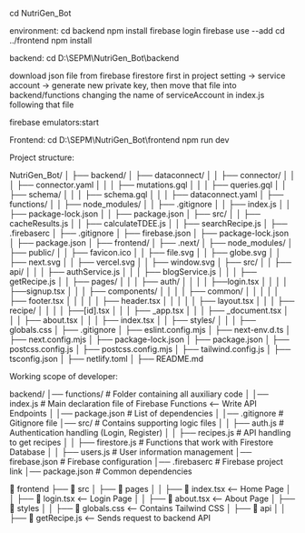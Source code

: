 cd NutriGen_Bot

environment:
cd backend
npm install
firebase login
firebase use --add
cd ../frontend
npm install





backend:
cd D:\SEPM\NutriGen_Bot\backend

download json file from firebase firestore first in project setting -> service account -> generate new private key, then move that file into backend/functions changing the name of serviceAccount in index.js following that file

firebase emulators:start



Frontend:
cd D:\SEPM\NutriGen_Bot\frontend
npm run dev

Project structure:

NutriGen_Bot/
│
├── backend/
│   ├── dataconnect/
│   │   ├── connector/
│   │   │   ├── connector.yaml
│   │   │   ├── mutations.gql
│   │   │   ├── queries.gql
│   │   ├── schema/
│   │   │   ├── schema.gql
│   │   │   ├── dataconnect.yaml
│   ├── functions/
│   │   ├── node_modules/
│   │   ├── .gitignore
│   │   ├── index.js
│   │   ├── package-lock.json
│   │   ├── package.json
│   ├── src/
│   │   ├── cacheResults.js
│   │   ├── calculateTDEE.js
│   │   ├── searchRecipe.js
│   ├── .firebaserc
│   ├── .gitignore
│   ├── firebase.json
│   ├── package-lock.json
│   ├── package.json
│
├── frontend/
│   ├── .next/
│   ├── node_modules/
│   ├── public/
│   │   ├── favicon.ico
│   │   ├── file.svg
│   │   ├── globe.svg
│   │   ├── next.svg
│   │   ├── vercel.svg
│   │   ├── window.svg
│   ├── src/
│   │   ├── api/
│   │   │   ├── authService.js
│   │   │   ├── blogService.js
│   │   │   ├── getRecipe.js
│   │   ├── pages/
│   │   │   ├── auth/
│   │   │   │   ├──login.tsx
│   │   │   │   ├──signup.tsx
│   │   │   ├── components/
│   │   │   │   ├── common/
│   │   │   │   │   ├── footer.tsx
│   │   │   │   │   ├── header.tsx
│   │   │   │   │   ├── layout.tsx
│   │   │   ├── recipe/
│   │   │   │   ├──[id].tsx
│   │   │   ├── _app.tsx
│   │   │   ├── _document.tsx
│   │   │   ├── about.tsx
│   │   │   ├── index.tsx
│   │   ├── styles/
│   │   │   ├── globals.css
│   ├── .gitignore
│   ├── eslint.config.mjs
│   ├── next-env.d.ts
│   ├── next.config.mjs
│   ├── package-lock.json
│   ├── package.json
│   ├── postcss.config.js
│   ├── postcss.config.mjs
│   ├── tailwind.config.js
│   ├── tsconfig.json
│   ├── netlify.toml
│   ├── README.md


Working scope of developer:

backend/
│── functions/                # Folder containing all auxiliary code
│   │── index.js              # Main declaration file of Firebase Functions <-- Write API Endpoints
│   │── package.json          # List of dependencies
│   │── .gitignore            # Gitignore file
│── src/                  # Contains supporting logic files
│   │   ├── auth.js           # Authentication handling (Login, Register)
│   │   ├── recipes.js        # API handling to get recipes
│   │   ├── firestore.js      # Functions that work with Firestore Database
│   │   ├── users.js          # User information management
│── firebase.json             # Firebase configuration
│── .firebaserc               # Firebase project link
│── package.json              # Common dependencies


📂 frontend
 ├── 📂 src
 │    ├── 📂 pages
 │    │    ├── 📄 index.tsx   <-- Home Page
 │    │    ├── 📄 login.tsx   <-- Login Page
 │    │    ├── 📄 about.tsx   <-- About Page
 │    ├── 📂 styles
 │    │    ├── 📄 globals.css  <-- Contains Tailwind CSS
 │    ├── 📂 api
 │    │    ├── 📄 getRecipe.js  <-- Sends request to backend API
